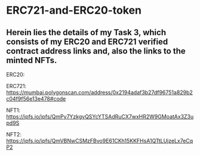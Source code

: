 # ERC721-and-ERC20-token

## Herein lies the details of my Task 3, which consists of my ERC20 and ERC721 verified contract address links and, also the links to the minted NFTs.

ERC20: 

ERC721: https://mumbai.polygonscan.com/address/0x2194adaf3b27df96751a829b2c04f9f56e13e478#code

NFT1: https://ipfs.io/ipfs/QmPy7YzkgvQSYcYTSAdRuCX7wxHR2W9GMoatAx3Z3upd9S

NFT2: https://ipfs.io/ipfs/QmVBNwCSMzFBvo9E61CKh15KKFHsA1QTtLUjzeLx7eCqP2
